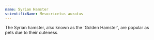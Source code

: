 ```yaml
---
name: Syrian Hamster
scientificName: Mesocricetus auratus
---
```

The Syrian hamster, also known as the 'Golden Hamster', are popular as pets due to their cuteness.
